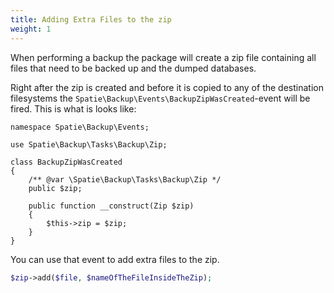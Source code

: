 ```yaml
---
title: Adding Extra Files to the zip
weight: 1
---
```


When performing a backup the package will create a zip file containing all files that need to be backed up and the dumped databases.

Right after the zip is created and before it is copied to any of the destination filesystems the `Spatie\Backup\Events\BackupZipWasCreated`-event will be fired. This is what is looks like:

```
namespace Spatie\Backup\Events;

use Spatie\Backup\Tasks\Backup\Zip;

class BackupZipWasCreated
{
    /** @var \Spatie\Backup\Tasks\Backup\Zip */
    public $zip;

    public function __construct(Zip $zip)
    {
        $this->zip = $zip;
    }
}
```

You can use that event to add extra files to the zip.

```php
$zip->add($file, $nameOfTheFileInsideTheZip);
```
